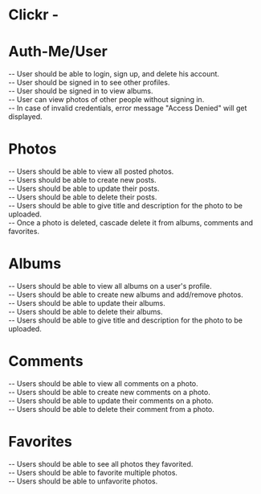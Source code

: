 # Clickr - 

# Auth-Me/User
  -- User should be able to login, sign up, and delete his account.  
  -- User should be signed in to see other profiles.   
  -- User should be signed in to view albums.   
  -- User can view photos of other people without signing in.  
  -- In case of invalid credentials, error message "Access Denied" will get displayed.  

# Photos
  -- Users should be able to view all posted photos.  
  -- Users should be able to create new posts.  
  -- Users should be able to update their posts.  
  -- Users should be able to delete their posts.  
  -- Users should be able to give title and description for the photo to be uploaded.  
  -- Once a photo is deleted, cascade delete it from albums, comments and favorites.

# Albums
  -- Users should be able to view all albums on a user's profile.  
  -- Users should be able to create new albums and add/remove photos.  
  -- Users should be able to update their albums.  
  -- Users should be able to delete their albums.  
  -- Users should be able to give title and description for the photo to be uploaded.  

# Comments
  -- Users should be able to view all comments on a photo.  
  -- Users should be able to create new comments on a photo.  
  -- Users should be able to update their comments on a photo.  
  -- Users should be able to delete their comment from a photo.  

# Favorites
  -- Users should be able to see all photos they favorited.  
  -- Users should be able to favorite multiple photos.  
  -- Users should be able to unfavorite photos.  

